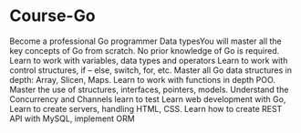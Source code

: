 # Course-Go
 Become a professional Go programmer Data typesYou will master all the key concepts of Go from scratch. No prior knowledge of Go is required. Learn to work with variables, data types and operators Learn to work with control structures, if – else, switch, for, etc. Master all Go data structures in depth: Array, Slicen, Maps. Learn to work with functions in depth POO. Master the use of structures, interfaces, pointers, models. Understand the Concurrency and Channels learn to test Learn web development with Go, Learn to create servers, handling HTML, CSS. Learn how to create REST API with MySQL, implement ORM
